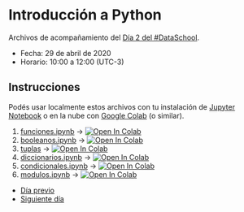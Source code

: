 # Introducción a Python

Archivos de acompañamiento del [Día 2 del #DataSchool](https://bitson.group/slides/dataschool-py2.html).

* Fecha: 29 de abril de 2020
* Horario: 10:00 a 12:00 (UTC-3)

## Instrucciones

Podés usar localmente estos archivos con tu instalación de [Jupyter Notebook](https://jupyter.org/install)
o en la nube con [Google Colab](https://colab.research.google.com) (o similar).

1. [funciones.ipynb](funciones.ipynb) -> [![Open In Colab](https://colab.research.google.com/assets/colab-badge.svg)](https://colab.research.google.com/github/lecovi/dataschool-py2/blob/master/funciones.ipynb)
2. [booleanos.ipynb](booleanos.ipynb) -> [![Open In Colab](https://colab.research.google.com/assets/colab-badge.svg)](https://colab.research.google.com/github/lecovi/dataschool-py2/blob/master/booleanos.ipynb)
3. [tuplas](tuplas.ipynb) -> [![Open In Colab](https://colab.research.google.com/assets/colab-badge.svg)](https://colab.research.google.com/github/lecovi/dataschool-py2/blob/master/tuplas.ipynb)
4. [diccionarios.ipynb](diccionarios.ipynb) -> [![Open In Colab](https://colab.research.google.com/assets/colab-badge.svg)](https://colab.research.google.com/github/lecovi/dataschool-py2/blob/master/diccionarios.ipynb)
5. [condicionales.ipynb](condicionales.ipynb) -> [![Open In Colab](https://colab.research.google.com/assets/colab-badge.svg)](https://colab.research.google.com/github/lecovi/dataschool-py2/blob/master/condicionales.ipynb)
5. [modulos.ipynb](modulos.ipynb) -> [![Open In Colab](https://colab.research.google.com/assets/colab-badge.svg)](https://colab.research.google.com/github/lecovi/dataschool-py2/blob/master/modulos.ipynb)

* [Día previo](https://github.com/lecovi/dataschool-py1)
* [Siguiente día](https://github.com/lecovi/dataschool-py3)
